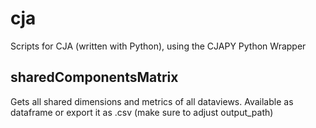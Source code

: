 # cja
Scripts for CJA (written with Python), using the CJAPY Python Wrapper

## sharedComponentsMatrix
Gets all shared dimensions and metrics of all dataviews. Available as dataframe or export it as .csv (make sure to adjust output_path)
